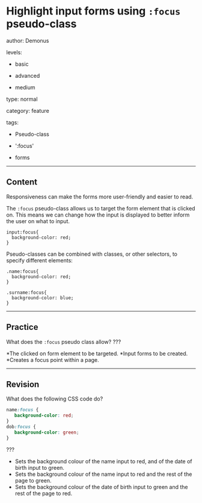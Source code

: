 # Highlight input forms using `:focus` pseudo-class
author: Demonus

levels:

  - basic

  - advanced

  - medium

type: normal

category: feature

tags:

  - Pseudo-class

  - ':focus'

  - forms

---
## Content

Responsiveness can make the forms more user-friendly and easier to read. 

The `:focus` pseudo-class allows us to target the form element that is clicked on. This means we can change how the input is displayed to better inform the user on what to input.  

```
input:focus{
  background-color: red;
}
```

Pseudo-classes can be combined with classes, or other selectors, to specify different elements:

```
.name:focus{
  background-color: red;	
}

.surname:focus{
  background-color: blue;
}
```

---
## Practice

What does the `:focus` pseudo class allow? 
???

*The clicked on form element to be targeted.
*Input forms to be created.
*Creates a focus point within a page.

---
## Revision

What does the following CSS code do? 
```css
name:focus {
   background-color: red;
}
dob:focus {
   background-color: green;
}
```
???
* Sets the background colour of the name input to red, and of the date of birth input to green.
* Sets the background colour of the name input to red and the rest of the page to green.
* Sets the background colour of the date of birth input to green and the rest of the page to red.